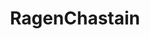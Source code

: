 ---
title: RagenChastain
crosslinks:
- fatlogic
- GreekMythology
- xkcd
- OopsDidntMeanTo
- drdino
- Fitness
- loseit
- youdontsurf
- hmmm
---